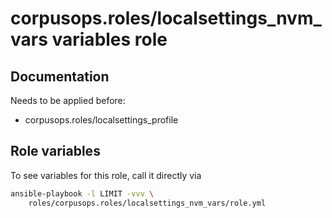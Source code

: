 # corpusops.roles/localsettings_nvm_vars variables role
## Documentation

Needs to be applied before:

  - corpusops.roles/localsettings_profile

## Role variables
To see variables for this role, call it directly via
```bash
ansible-playbook -l LIMIT -vvv \
    roles/corpusops.roles/localsettings_nvm_vars/role.yml
```
